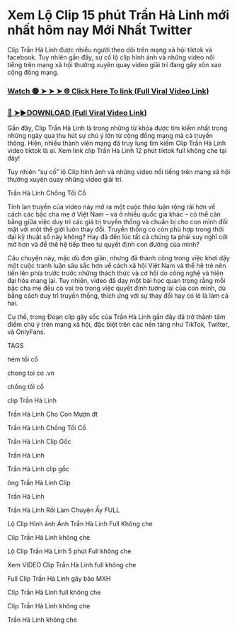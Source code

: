 # Xem Lộ Clip 15 phút Trần Hà Linh mới nhất hôm nay Mới Nhất Twitter

Clip Trần Hà Linh được nhiều người theo dõi trên mạng xã hội tiktok và facebook. Tuy nhiên gần đây, sự cố lộ clip hình ảnh và những video nổi tiếng trên mạng xã hội thường xuyên quay video giải trí đang gây xôn xao cộng đồng mạng.

### [Watch 🟢 ➤ ➤ ➤ 🌐 Click Here To link (Full Viral Video Link)](https://seikonews.today/video-scandal-viral)
 
### [🔴 ➤►DOWNLOAD (Full Viral Video Link)](https://seikonews.today/video-scandal-viral)

Gần đây, Clip Trần Hà Linh  là trong những từ khóa được tìm kiếm nhất trong những ngày qua thu hút sự chú ý lớn từ cộng đồng mạng mà cả truyền thông. Hiện, nhiều thành viên mạng đã truy lung tìm kiếm Clip Trần Hà Linh  video tiktok là ai. Xem link clip Trần Hà Linh  12 phút tiktok full không che tại đây!

Tuy nhiên “sự cố” lộ Clip hình ảnh và những video nổi tiếng trên mạng xã hội thường xuyên quay những video giải trí.

Trần Hà Linh Chống Tối Cổ

Tính lan truyền của video này mở ra một cuộc thảo luận rộng rãi hơn về cách các bậc cha mẹ ở Việt Nam – và ở nhiều quốc gia khác – có thể cân bằng giữa việc duy trì các giá trị truyền thống và chuẩn bị cho con mình đối mặt với một thế giới luôn thay đổi. Truyền thống có còn phù hợp trong thời đại kỹ thuật số này không? Hay đã đến lúc tất cả chúng ta phải suy nghĩ cởi mở hơn và để thế hệ tiếp theo tự quyết định con đường của mình?

Câu chuyện này, mặc dù đơn giản, nhưng đã thành công trong việc khơi dậy một cuộc tranh luận sâu sắc hơn về cách xã hội Việt Nam và thế hệ trẻ nên tiến lên phía trước trước những thách thức và cơ hội do công nghệ và hiện đại hóa mang lại. Tuy nhiên, video đã dạy một bài học quan trọng rằng mỗi bậc cha mẹ đều có vai trò trong việc quyết định tương lai của con mình, dù bằng cách duy trì truyền thống, thích ứng với sự thay đổi hay có lẽ là làm cả hai.

Cụ thể, trong Đoạn clip gây sốc của Trần Hà Linh  gần đây đã trở thành tâm điểm chú ý trên mạng xã hội, đặc biệt trên các nền tảng như TikTok, Twitter, và OnlyFans.


TAGS

hẻm tối cổ

chong toi co .vn

chống tối cổ

clip Trần Hà Linh

Trần Hà Linh Cho Con Mượn đt

Trần Hà Linh Chống Tối Cổ

Trần Hà Linh Clip Gốc

Trần Hà Linh

Trần Hà Linh clip gốc

ông Trần Hà Linh Clip

Trần Hà Linh

Trần Hà Linh Rồi Làm Chuyện Ấy FULL

Lộ Clip Hình ảnh Ánh Trần Hà Linh  Full Không che

Clip Trần Hà Linh  không che

Lộ Clip Trần Hà Linh  5 phút Full không che

Xem VIDEO Clip Trần Hà Linh  full không che

Full Clip Trần Hà Linh  gây bão MXH

Clip Trần Hà Linh  full không che

Clip Trần Hà Linh  không che

Trần Hà Linh  không che
